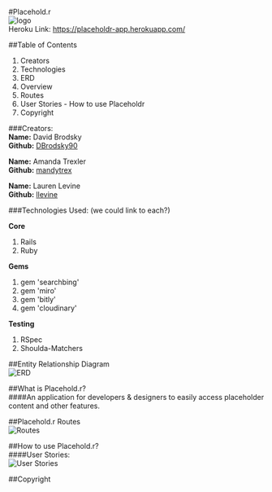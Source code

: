 #Placehold.r  
![logo](http://i.imgur.com/X9WVOuG.png?1)  
Heroku Link: https://placeholdr-app.herokuapp.com/  

##Table of Contents  
1. Creators  
2. Technologies  
3. ERD  
4. Overview  
5. Routes  
6. User Stories - How to use Placeholdr  
7. Copyright  


###Creators:  
**Name:** David Brodsky  
**Github:** [DBrodsky90](https://github.com/DBrodsky90)  

**Name:** Amanda Trexler  
**Github:** [mandytrex](https://github.com/mandytrex)  

**Name:** Lauren Levine  
**Github:** [llevine](https://github.com/llevine)  

###Technologies Used: (we could link to each?)

**Core**  
1. Rails  
2. Ruby  
  
**Gems**  
1. gem 'searchbing'  
2. gem 'miro'  
3. gem 'bitly'  
4. gem 'cloudinary'  
  
**Testing**  
1. RSpec  
2. Shoulda-Matchers  


##Entity Relationship Diagram  
![ERD](http://i.imgur.com/REohJ9O.png)  

##What is Placehold.r?  
####An application for developers & designers to easily access placeholder content and other features.


##Placehold.r Routes  
![Routes](http://i.imgur.com/kcX3gja.png)  

##How to use Placehold.r?  
####User Stories:  
![User Stories](http://i.imgur.com/wvvb8UE.png)  

##Copyright
